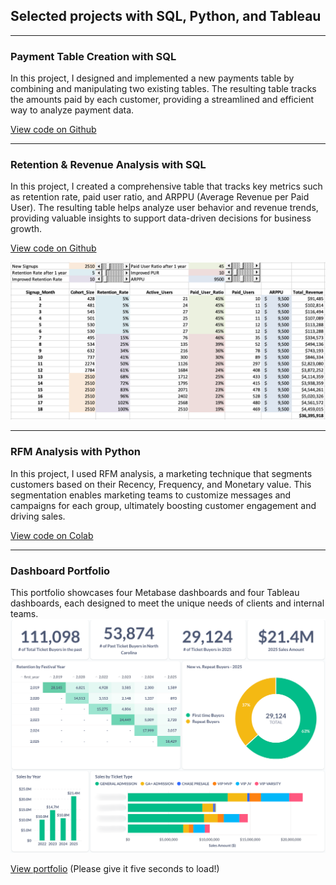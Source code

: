## Selected projects with SQL, Python, and Tableau

---

### Payment Table Creation with SQL
In this project, I designed and implemented a new payments table by combining and manipulating two existing tables. The resulting table tracks the amounts paid by each customer, providing a streamlined and efficient way to analyze payment data.

[View code on Github](https://github.com/Yeonjujung09/SQL-Portfolio/blob/main/project1_README.md)

---

### Retention & Revenue Analysis with SQL
In this project, I created a comprehensive table that tracks key metrics such as retention rate, paid user ratio, and ARPPU (Average Revenue per Paid User). The resulting table helps analyze user behavior and revenue trends, providing valuable insights to support data-driven decisions for business growth.

[View code on Github](https://github.com/Yeonjujung09/SQL-Portfolio/blob/main/project2-0_README.md)

<img src="/assets/img/sql_screenshot.png?raw=true" />

---
### RFM Analysis with Python
In this project, I used RFM analysis, a marketing technique that segments customers based on their Recency, Frequency, and Monetary value. This segmentation enables marketing teams to customize messages and campaigns for each group, ultimately boosting customer engagement and driving sales.

[View code on Colab](https://colab.research.google.com/drive/1zLABKULP_ulzp7KBz_xqMVPtBUgyq1Zx)

---
### Dashboard Portfolio
This portfolio showcases four Metabase dashboards and four Tableau dashboards, each designed to meet the unique needs of clients and internal teams.
<img src="/assets/img/Dashboard.png?raw=true" />

[View portfolio](./another-page.html) (Please give it five seconds to load!)

